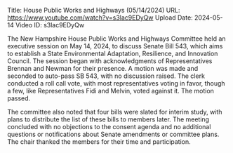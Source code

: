 Title: House Public Works and Highways (05/14/2024)
URL: https://www.youtube.com/watch?v=s3lac9EDyQw
Upload Date: 2024-05-14
Video ID: s3lac9EDyQw

The New Hampshire House Public Works and Highways Committee held an executive session on May 14, 2024, to discuss Senate Bill 543, which aims to establish a State Environmental Adaptation, Resilience, and Innovation Council. The session began with acknowledgments of Representatives Brennan and Newman for their presence. A motion was made and seconded to auto-pass SB 543, with no discussion raised. The clerk conducted a roll call vote, with most representatives voting in favor, though a few, like Representatives Fidi and Melvin, voted against it. The motion passed.

The committee also noted that four bills were slated for interim study, with plans to distribute the list of these bills to members later. The meeting concluded with no objections to the consent agenda and no additional questions or notifications about Senate amendments or committee plans. The chair thanked the members for their time and participation.